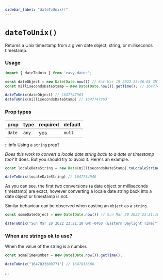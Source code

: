 ```yaml
---
sidebar_label: "dateToUnix()"
---
```


# `dateToUnix()`
Returns a Unix timestamp from a given date object, string, or milliseconds timestamp.

### Usage
```javascript
import { dateToUnix } from 'easy-dates';

const dateObject = new Date(Date.now()) // Sat Mar 19 2022 23:46:03 GMT-0400 (Eastern Daylight Time)
const millisecondsDateStamp = new Date(Date.now()).getTime(); // 1647747963147

dateToUnix(dateObject) // 1647747963
dateToUnix(millisecondsDateStamp) // 1647747963
```

### Prop types

| prop   | type  | required | default |
|--------|-------|----------|---------|
| `date` | `any` | yes      | `null`    |


:::info  Using a `string` prop?

_Does this work to convert a locale date string back to a date or timestamp too?_ It does. But you should try to avoid it. Here's an example.

```javascript title="locale string"
const localeDateString = new Date(millisecondsDateStamp).toLocaleString('en-CA') // '2022-03-19, 11:46:03 p.m.'

dateToUnix(localeDateString) // 1647734940
```

As you can see, the first two conversions (a date object or milliseconds timestamp) are exact, however converting a locale date string back into a date object or timestamp is not.

Similar behaviour can be observed when casting an `object` as a `string`.

```javascript title="date object as string"
const someDateObject = new Date(Date.now()) // Sun Mar 20 2022 23:21:10 GMT-0400 (Eastern Daylight Time)

dateToUnix("Sun Mar 20 2022 23:21:10 GMT-0400 (Eastern Daylight Time)") // 1647919810
```

### When are strings ok to use?
When the value of the string is a number.

```javascript
const someTimeNumber = new Date(Date.now()).getTime();

dateToUnix("1647833600771") // 1647833600
```
:::

